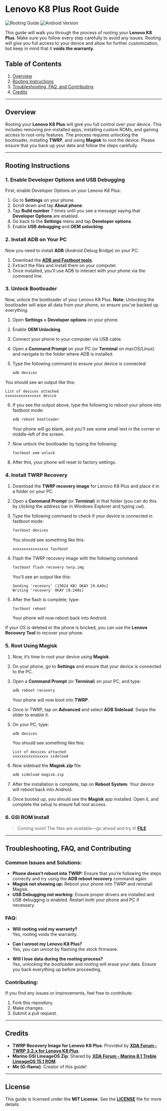 # Lenovo K8 Plus Root Guide

![Rooting Guide](https://img.shields.io/badge/Rooting%20Guide-Lenovo%20K8%20Plus-green)
![Android Version](https://img.shields.io/badge/Android%20Version-8.0.0%20Oreo-black)

This guide will walk you through the process of rooting your **Lenovo K8 Plus**. Make sure you follow every step carefully to avoid any issues. Rooting will give you full access to your device and allow for further customization, but keep in mind that it **voids the warranty**.

## Table of Contents

1. [Overview](#overview)
2. [Rooting Instructions](#rooting-instructions)
3. [Troubleshooting, FAQ, and Contributing](#troubleshooting-faq-and-contributing)
4. [Credits](#credits)

---

## Overview

Rooting your **Lenovo K8 Plus** will give you full control over your device. This includes removing pre-installed apps, installing custom ROMs, and gaining access to root-only features. The process requires unlocking the bootloader, installing **TWRP**, and using **Magisk** to root the device. Please ensure that you back up your data and follow the steps carefully.

---

## Rooting Instructions

### 1. Enable Developer Options and USB Debugging

First, enable Developer Options on your Lenovo K8 Plus:

1. Go to **Settings** on your phone.
2. Scroll down and tap **About phone**.
3. Tap **Build number** 7 times until you see a message saying that **Developer Options** are enabled.
4. Go back to the **Settings** menu and tap **Developer options**.
5. Enable **USB debugging** and **OEM unlocking**.

### 2. Install ADB on Your PC

Now you need to install **ADB** (Android Debug Bridge) on your PC:

1. Download the **[ADB and Fastboot tools](https://developer.android.com/tools/releases/platform-tools)**.
2. Extract the files and install them on your computer.
3. Once installed, you’ll use ADB to interact with your phone via the command line.

### 3. Unlock Bootloader

Now, unlock the bootloader of your Lenovo K8 Plus. **Note:** Unlocking the bootloader will wipe all data from your phone, so ensure you’ve backed up everything.

1. Open **Settings > Developer options** on your phone.
2. Enable **OEM Unlocking**.
3. Connect your phone to your computer via USB cable.
4. Open a **Command Prompt** on your PC (or **Terminal** on macOS/Linux) and navigate to the folder where ADB is installed.
5. Type the following command to ensure your device is connected:

   ```bash
   adb devices
   ```

You should see an output like this:

```
List of devices attached
xxxxxxxxxxxxxxxx device
```

6. If you see the output above, type the following to reboot your phone into fastboot mode:

   ```bash
   adb reboot bootloader
   ```

   Your phone will go blank, and you'll see some small text in the corner or middle-left of the screen.

7. Now unlock the bootloader by typing the following:

   ```bash
   fastboot oem unlock
   ```

8. After this, your phone will reset to factory settings.

### 4. Install TWRP Recovery

1. Download the **TWRP recovery image** for Lenovo K8 Plus and place it in a folder on your PC.
2. Open a **Command Prompt** (or **Terminal**) in that folder (you can do this by clicking the address bar in Windows Explorer and typing `cmd`).
3. Type the following command to check if your device is connected in fastboot mode:

   ```bash
   fastboot devices
   ```

   You should see something like this:

   ```
   xxxxxxxxxxxxxxxx fastboot
   ```

4. Flash the TWRP recovery image with the following command:

   ```bash
   fastboot flash recovery twrp.img
   ```

   You’ll see an output like this:

   ```
   Sending 'recovery' (15024 KB) OKAY [0.640s]
   Writing 'recovery' OKAY [0.248s]
   ```

5. After the flash is complete, type:

   ```bash
   fastboot reboot
   ```

   Your phone will now reboot back into Android.

If your OS is deleted or the phone is bricked, you can use the **Lenovo Recovery Tool** to recover your phone.

### 5. Root Using Magisk

1. Now, it’s time to root your device using **Magisk**.
2. On your phone, go to **Settings** and ensure that your device is connected to the PC.
3. Open a **Command Prompt** (or **Terminal**) on your PC, and type:

   ```bash
   adb reboot recovery
   ```

   Your phone will now boot into **TWRP**.

4. Once in TWRP, tap on **Advanced** and select **ADB Sideload**. Swipe the slider to enable it.
5. On your PC, type:

   ```bash
   adb devices
   ```

   You should see something like this:

   ```
   List of devices attached
   xxxxxxxxxxxxxxxx sideload
   ```

6. Now sideload the **Magisk.zip** file:

   ```bash
   adb sideload magisk.zip
   ```

7. After the installation is complete, tap on **Reboot System**. Your device will reboot back into Android.

8. Once booted up, you should see the **Magisk** app installed. Open it, and complete the setup to ensure full root access.

### 6. GSI ROM Install

> Coming soon! The files are available—go ahead and try it! **[FILE](https://androidfilehost.com/?fid=8889791610682874881)**

---

## Troubleshooting, FAQ, and Contributing

### Common Issues and Solutions:

- **Phone doesn’t reboot into TWRP:** Ensure that you’re following the steps correctly and try using the **ADB reboot recovery** command again.
- **Magisk not showing up:** Reboot your phone into TWRP and reinstall Magisk.
- **USB Debugging not working:** Ensure proper drivers are installed and USB debugging is enabled. Restart both your phone and PC if necessary.

### FAQ:

- **Will rooting void my warranty?**  
  Yes, rooting voids the warranty.
- **Can I unroot my Lenovo K8 Plus?**  
  Yes, you can unroot by flashing the stock firmware.

- **Will I lose data during the rooting process?**  
  Yes, unlocking the bootloader and rooting will erase your data. Ensure you back everything up before proceeding.

### Contributing:

If you find any issues or improvements, feel free to contribute:

1. Fork this repository.
2. Make changes.
3. Submit a pull request.

---

## Credits

- **TWRP Recovery Image for Lenovo K8 Plus**: Provided by **[XDA Forum - TWRP 3.2.x for Lenovo K8 Plus](https://xdaforums.com/t/recovery-twrp-3-2-x-for-lenovo-k8-plus-marino.3838633/)**.
- **Marino GSI LineageOS Zip**: Shared by **[XDA Forum - Marino 8.1 Treble LineageOS 15.1 ROM](https://xdaforums.com/t/discontinued-rom-unofficial-marino-8-1-treble-lineageos-15-1-rom.4083099/)**.
- **Me (G-flame)**: Creator of this guide!

---

## License

This guide is licensed under the **MIT License**. See the **[LICENSE](LICENSE)** file for more details.

```

```
